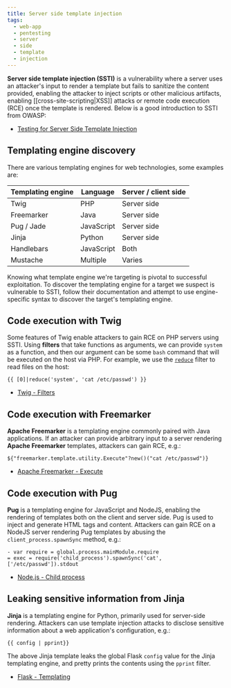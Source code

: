 ```yaml
---
title: Server side template injection
tags:
  - web-app
  - pentesting
  - server
  - side
  - template
  - injection
---
```


**Server side template injection (SSTI)** is a vulnerability where a server uses an attacker's input
to render a template but fails to sanitize the content provided, enabling the attacker to inject
scripts or other malicious artifacts, enabling [[cross-site-scripting|XSS]] attacks or remote code
execution (RCE) once the template is rendered. Below is a good introduction to SSTI from OWASP:

- [Testing for Server Side Template Injection](https://owasp.org/www-project-web-security-testing-guide/v41/4-Web_Application_Security_Testing/07-Input_Validation_Testing/18-Testing_for_Server_Side_Template_Injection)

## Templating engine discovery

There are various templating engines for web technologies, some examples are:

| Templating engine | Language   | Server / client side |
| ----------------- | ---------- | -------------------- |
| Twig              | PHP        | Server side          |
| Freemarker        | Java       | Server side          |
| Pug / Jade        | JavaScript | Server side          |
| Jinja             | Python     | Server side          |
| Handlebars        | JavaScript | Both                 |
| Mustache          | Multiple   | Varies               |

Knowing what template engine we're targeting is pivotal to successful exploitation. To discover the
templating engine for a target we suspect is vulnerable to SSTI, follow their documentation and
attempt to use engine-specific syntax to discover the target's templating engine.

## Code execution with Twig

Some features of Twig enable attackers to gain RCE on PHP servers using SSTI. Using **filters** that
take functions as arguments, we can provide `system` as a function, and then our argument can be
some `bash` command that will be executed on the host via PHP. For example, we use the
[`reduce`](https://twig.symfony.com/doc/3.x/filters/reduce.html) filter to read files on the host:

```twig
{{ [0]|reduce('system', 'cat /etc/passwd') }}
```

- [Twig - Filters](https://twig.symfony.com/doc/2.x/filters/index.html)

## Code execution with Freemarker

**Apache Freemarker** is a templating engine commonly paired with Java applications. If an attacker
can provide arbitrary input to a server rendering **Apache Freemarker** templates, attackers can
gain RCE, e.g.:

```Freemarker
${"freemarker.template.utility.Execute"?new()("cat /etc/passwd")}
```

- [Apache Freemarker - Execute](https://freemarker.apache.org/docs/api/freemarker/template/utility/Execute.html)

## Code execution with Pug

**Pug** is a templating engine for JavaScript and NodeJS, enabling the rendering of templates both
on the client and server side. Pug is used to inject and generate HTML tags and content. Attackers
can gain RCE on a NodeJS server rendering Pug templates by abusing the `client_process.spawnSync`
method, e.g.:

```pug
- var require = global.process.mainModule.require
= exec = require('child_process').spawnSync('cat', ['/etc/passwd']).stdout
```

- [Node.js - Child process](https://nodejs.org/api/child_process.html)

## Leaking sensitive information from Jinja

**Jinja** is a templating engine for Python, primarily used for server-side rendering. Attackers can
use template injection attacks to disclose sensitive information about a web application's
configuration, e.g.:

```Jinja
{{ config | pprint}}
```

The above Jinja template leaks the global Flask `config` value for the Jinja templating engine, and
pretty prints the contents using the `pprint` filter.

- [Flask - Templating](https://flask.palletsprojects.com/en/2.1.x/templating/)
